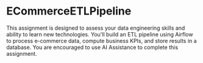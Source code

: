 # ECommerceETLPipeline
This assignment is designed to assess your data engineering skills and ability to learn new technologies. You'll build an ETL pipeline using Airflow to process e-commerce data, compute business KPIs, and store results in a database. You are encouraged to use AI Assistance to complete this assignment.
